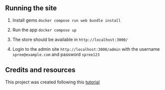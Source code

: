 ## Running the site

1. Install gems 
`docker compose run web bundle install`

2. Run the app
`docker compose up`
   
3. The store should be available in `http://localhost:3000/`

4. Login to the admin site `http://localhost:3000/admin` with the username `spree@example.com` and password `spree123`

## Credits and resources 

This project was created following this [tutorial](https://spree-guide-2-3-x.hoshinotsuyoshi.com/developer/getting_started_tutorial.html)



